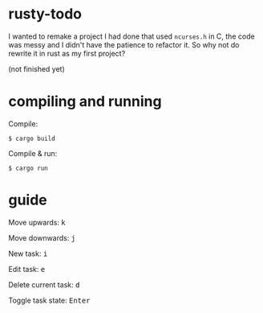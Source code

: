 # rusty-todo

I wanted to remake a project I had done that used `ncurses.h` in C, the code was messy and I didn't have the patience to refactor it. So why not do rewrite it in rust as my first project?

(not finished yet)

# compiling and running

Compile:

```
$ cargo build
```

Compile & run:

```
$ cargo run
```

# guide

Move upwards: <kbd>k</kbd>

Move downwards: <kbd>j</kbd>

New task: <kbd>i</kbd>

Edit task: <kbd>e</kbd>

Delete current task: <kbd>d</kbd>

Toggle task state: <kbd>Enter</kbd>
